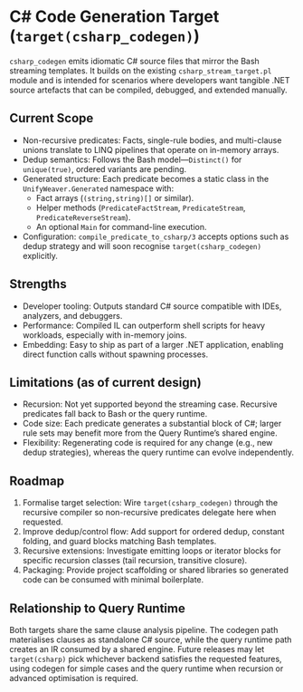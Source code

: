 # C# Code Generation Target (`target(csharp_codegen)`)

`csharp_codegen` emits idiomatic C# source files that mirror the Bash streaming templates. It builds on the existing `csharp_stream_target.pl` module and is intended for scenarios where developers want tangible .NET source artefacts that can be compiled, debugged, and extended manually.

## Current Scope
- Non-recursive predicates: Facts, single-rule bodies, and multi-clause unions translate to LINQ pipelines that operate on in-memory arrays.
- Dedup semantics: Follows the Bash model—`Distinct()` for `unique(true)`, ordered variants are pending.
- Generated structure: Each predicate becomes a static class in the `UnifyWeaver.Generated` namespace with:
  - Fact arrays (`(string,string)[]` or similar).
  - Helper methods (`PredicateFactStream`, `PredicateStream`, `PredicateReverseStream`).
  - An optional `Main` for command-line execution.
- Configuration: `compile_predicate_to_csharp/3` accepts options such as dedup strategy and will soon recognise `target(csharp_codegen)` explicitly.

## Strengths
- Developer tooling: Outputs standard C# source compatible with IDEs, analyzers, and debuggers.
- Performance: Compiled IL can outperform shell scripts for heavy workloads, especially with in-memory joins.
- Embedding: Easy to ship as part of a larger .NET application, enabling direct function calls without spawning processes.

## Limitations (as of current design)
- Recursion: Not yet supported beyond the streaming case. Recursive predicates fall back to Bash or the query runtime.
- Code size: Each predicate generates a substantial block of C#; larger rule sets may benefit more from the Query Runtime’s shared engine.
- Flexibility: Regenerating code is required for any change (e.g., new dedup strategies), whereas the query runtime can evolve independently.

## Roadmap
1. Formalise target selection: Wire `target(csharp_codegen)` through the recursive compiler so non-recursive predicates delegate here when requested.
2. Improve dedup/control flow: Add support for ordered dedup, constant folding, and guard blocks matching Bash templates.
3. Recursive extensions: Investigate emitting loops or iterator blocks for specific recursion classes (tail recursion, transitive closure).
4. Packaging: Provide project scaffolding or shared libraries so generated code can be consumed with minimal boilerplate.

## Relationship to Query Runtime
Both targets share the same clause analysis pipeline. The codegen path materialises clauses as standalone C# source, while the query runtime path creates an IR consumed by a shared engine. Future releases may let `target(csharp)` pick whichever backend satisfies the requested features, using codegen for simple cases and the query runtime when recursion or advanced optimisation is required.
